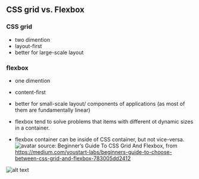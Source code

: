## CSS grid vs. Flexbox

### CSS grid

- two dimention
- layout-first
- better for large-scale layout

### flexbox

- one dimention
- content-first
- better for small-scale layout/ components of applications (as most of them are fundamentally linear)
- flexbox tend to solve problems that items with different ot dynamic sizes in a container.

- flexbox container can be inside of CSS container, but not vice-versa.
![avatar](https://miro.medium.com/max/1920/1*jy2Xh-3Uiv5-uBc0pprKBQ.jpeg)
source: Beginner’s Guide To CSS Grid And Flexbox, from https://medium.com/youstart-labs/beginners-guide-to-choose-between-css-grid-and-flexbox-783005dd2412


![alt text](https://miro.medium.com/max/1920/1*jy2Xh-3Uiv5-uBc0pprKBQ.jpeg)

